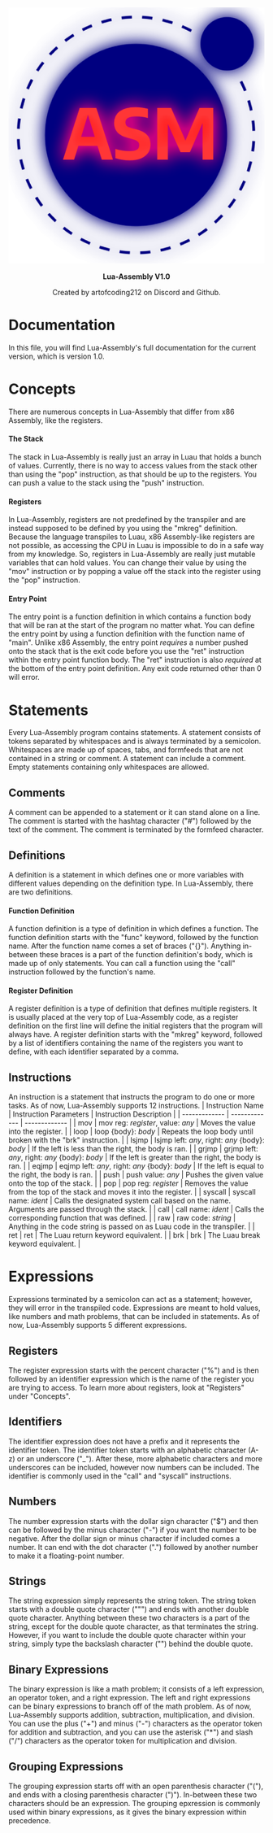 <p align="center">
  <img src="https://github.com/artofcoding212/Lua-Assembly/blob/main/Logo.png">
</p>

<div align="center">
  <b>Lua-Assembly V1.0</b>
  <p>Created by artofcoding212 on Discord and Github.</p>
</div>

# Documentation
In this file, you will find Lua-Assembly's full documentation for the current version, which is version 1.0.

# Concepts
There are numerous concepts in Lua-Assembly that differ from x86 Assembly, like the registers.
#### The Stack
The stack in Lua-Assembly is really just an array in Luau that holds a bunch of values. Currently, there is no way to access values from the stack other than using the "pop" instruction, as that should be up 
to the registers. You can push a value to the stack using the "push" instruction.
#### Registers
In Lua-Assembly, registers are not predefined by the transpiler and are instead supposed to be defined by you using the "mkreg" definition. Because the language transpiles to Luau, x86 Assembly-like registers
are not possible, as accessing the CPU in Luau is impossible to do in a safe way from my knowledge. So, registers in Lua-Assembly are really just mutable variables that can hold values. You can change their
value by using the "mov" instruction or by popping a value off the stack into the register using the "pop" instruction.
#### Entry Point
The entry point is a function definition in which contains a function body that will be ran at the start of the program no matter what. You can define the entry point by using a function definition with
the function name of "main". Unlike x86 Assembly, the entry point *requires* a number pushed onto the stack that is the exit code before you use the "ret" instruction within the entry point function body.
The "ret" instruction is also *required* at the bottom of the entry point definition. Any exit code returned other than 0 will error.

# Statements
Every Lua-Assembly program contains statements. A statement consists of tokens separated by whitespaces and is always terminated by a semicolon. Whitespaces are made up of spaces, tabs, and formfeeds that
are not contained in a string or comment. A statement can include a comment. Empty statements containing only whitespaces are allowed.

## Comments
A comment can be appended to a statement or it can stand alone on a line. The comment is started with the hashtag character ("#") followed by the text of the comment. The comment is terminated by the
formfeed character.

## Definitions
A definition is a statement in which defines one or more variables with different values depending on the definition type. In Lua-Assembly, there are two definitions.
#### Function Definition
A function definition is a type of definition in which defines a function. The function definition starts with the "func" keyword, followed by the function name. After the function name comes a set
of braces ("{}"). Anything in-between these braces is a part of the function definition's body, which is made up of only statements. You can call a function using the "call" instruction followed by
the function's name.
#### Register Definition
A register definition is a type of definition that defines multiple registers. It is usually placed at the very top of Lua-Assembly code, as a register definition on the first line will define
the initial registers that the program will always have. A register definition starts with the "mkreg" keyword, followed by a list of identifiers containing the name of the registers you want
to define, with each identifier separated by a comma.

## Instructions
An instruction is a statement that instructs the program to do one or more tasks. As of now, Lua-Assembly supports 12 instructions.
| Instruction Name | Instruction Parameters | Instruction Description |
| ------------- | ------------- | ------------- |
| mov           | mov reg: *register*, value: *any*              | Moves the value into the register. |
| loop          | loop {body}: *body*                            | Repeats the loop body until broken with the "brk" instruction. |
| lsjmp         | lsjmp left: *any*, right: *any* {body}: *body* | If the left is less than the right, the body is ran. |
| grjmp         | grjmp left: *any*, right: *any* {body}: *body* | If the left is greater than the right, the body is ran. |
| eqjmp         | eqjmp left: *any*, right: *any* {body}: *body* | If the left is equal to the right, the body is ran. |
| push          | push value: *any*                              | Pushes the given value onto the top of the stack. |
| pop           | pop reg: *register*                            | Removes the value from the top of the stack and moves it into the register. |
| syscall       | syscall name: *ident*                          | Calls the designated system call based on the name. Arguments are passed through the stack. |
| call          | call name: *ident*                             | Calls the corresponding function that was defined. |
| raw           | raw code: *string*                             | Anything in the code string is passed on as Luau code in the transpiler. |
| ret           | ret                                            | The Luau return keyword equivalent. |
| brk           | brk                                            | The Luau break keyword equivalent. |

# Expressions
Expressions terminated by a semicolon can act as a statement; however, they will error in the transpiled code. Expressions are meant to hold values, like numbers and math problems, that can
be included in statements. As of now, Lua-Assembly supports 5 different expressions.
## Registers
The register expression starts with the percent character ("%") and is then followed by an identifier expression which is the name of the register you are trying to access. To learn more
about registers, look at "Registers" under "Concepts".
## Identifiers
The identifier expression does not have a prefix and it represents the identifier token. The identifier token starts with an alphabetic character (A-z) or an underscore ("_"). After these,
more alphabetic characters and more underscores can be included, however now numbers can be included. The identifier is commonly used in the "call" and "syscall" instructions.
## Numbers
The number expression starts with the dollar sign character ("$") and then can be followed by the minus character ("-") if you want the number to be negative. After the dollar sign or
minus character if included comes a number. It can end with the dot character (".") followed by another number to make it a floating-point number.
## Strings
The string expression simply represents the string token. The string token starts with a double quote character (""") and ends with another double quote character. Anything between these
two characters is a part of the string, except for the double quote character, as that terminates the string. However, if you want to include the double quote character within your string,
simply type the backslash character ("\") behind the double quote.
## Binary Expressions
The binary expression is like a math problem; it consists of a left expression, an operator token, and a right expression. The left and right expressions can be binary expressions to
branch off of the math problem. As of now, Lua-Assembly supports addition, subtraction, multiplication, and division. You can use the plus ("+") and minus ("-") characters as the operator
token for addition and subtraction, and you can use the asterisk ("*") and slash ("/") characters as the operator token for multiplication and division.
## Grouping Expressions
The grouping expression starts off with an open parenthesis character ("("), and ends with a closing parenthesis character (")"). In-between these two characters should be an expression.
The grouping epxression is commonly used within binary expressions, as it gives the binary expression within precedence.
